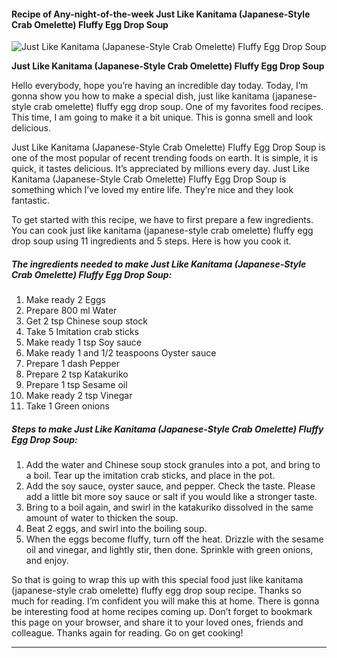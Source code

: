             

#### Recipe of Any-night-of-the-week Just Like Kanitama (Japanese-Style Crab Omelette) Fluffy Egg Drop Soup

![Just Like Kanitama (Japanese-Style Crab Omelette) Fluffy Egg Drop Soup](https://img-global.cpcdn.com/recipes/6491188212269056/751x532cq70/just-like-kanitama-japanese-style-crab-omelette-fluffy-egg-drop-soup-recipe-main-photo.jpg)

**Just Like Kanitama (Japanese-Style Crab Omelette) Fluffy Egg Drop Soup**

Hello everybody, hope you’re having an incredible day today. Today, I’m gonna show you how to make a special dish, just like kanitama (japanese-style crab omelette) fluffy egg drop soup. One of my favorites food recipes. This time, I am going to make it a bit unique. This is gonna smell and look delicious.

Just Like Kanitama (Japanese-Style Crab Omelette) Fluffy Egg Drop Soup is one of the most popular of recent trending foods on earth. It is simple, it is quick, it tastes delicious. It’s appreciated by millions every day. Just Like Kanitama (Japanese-Style Crab Omelette) Fluffy Egg Drop Soup is something which I’ve loved my entire life. They’re nice and they look fantastic.

To get started with this recipe, we have to first prepare a few ingredients. You can cook just like kanitama (japanese-style crab omelette) fluffy egg drop soup using 11 ingredients and 5 steps. Here is how you cook it.

##### The ingredients needed to make Just Like Kanitama (Japanese-Style Crab Omelette) Fluffy Egg Drop Soup:

1.  Make ready 2 Eggs
2.  Prepare 800 ml Water
3.  Get 2 tsp Chinese soup stock
4.  Take 5 Imitation crab sticks
5.  Make ready 1 tsp Soy sauce
6.  Make ready 1 and 1/2 teaspoons Oyster sauce
7.  Prepare 1 dash Pepper
8.  Prepare 2 tsp Katakuriko
9.  Prepare 1 tsp Sesame oil
10.  Make ready 2 tsp Vinegar
11.  Take 1 Green onions

##### Steps to make Just Like Kanitama (Japanese-Style Crab Omelette) Fluffy Egg Drop Soup:

1.  Add the water and Chinese soup stock granules into a pot, and bring to a boil. Tear up the imitation crab sticks, and place in the pot.
2.  Add the soy sauce, oyster sauce, and pepper. Check the taste. Please add a little bit more soy sauce or salt if you would like a stronger taste.
3.  Bring to a boil again, and swirl in the katakuriko dissolved in the same amount of water to thicken the soup.
4.  Beat 2 eggs, and swirl into the boiling soup.
5.  When the eggs become fluffy, turn off the heat. Drizzle with the sesame oil and vinegar, and lightly stir, then done. Sprinkle with green onions, and enjoy.

So that is going to wrap this up with this special food just like kanitama (japanese-style crab omelette) fluffy egg drop soup recipe. Thanks so much for reading. I’m confident you will make this at home. There is gonna be interesting food at home recipes coming up. Don’t forget to bookmark this page on your browser, and share it to your loved ones, friends and colleague. Thanks again for reading. Go on get cooking!

* * *